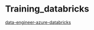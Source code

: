 # Training_databricks


[data-engineer-azure-databricks](https://learn.microsoft.com/pt-br/training/paths/data-engineer-azure-databricks/)